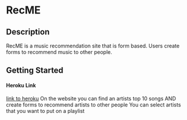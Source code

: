 # RecME

## Description
RecME is a music recommendation site that is form based. 
Users create forms to recommend music to other people. 

## Getting Started 
#### Heroku Link 
[link to heroku](https://recme-r-l.herokuapp.com/)
On the website you can find an artists top 10 songs AND create forms to recommend artists to other people 
You can select artists that you want to put on a playlist 